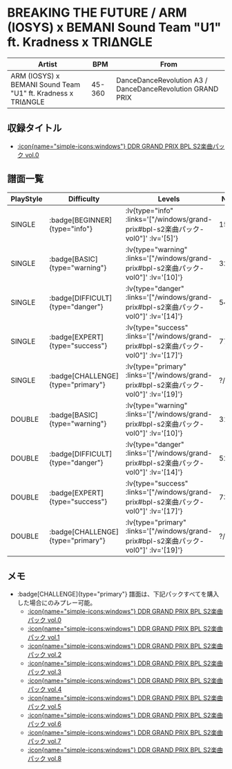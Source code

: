 # BREAKING THE FUTURE / ARM (IOSYS) x BEMANI Sound Team "U1" ft. Kradness x TRIΔNGLE

|Artist|BPM|From|
|------|---|----|
|ARM (IOSYS) x BEMANI Sound Team "U1" ft. Kradness x TRIΔNGLE|45-360|DanceDanceRevolution A3 / DanceDanceRevolution GRAND PRIX|

## 収録タイトル

- [ :icon{name="simple-icons:windows"} DDR GRAND PRIX BPL S2楽曲パック vol.0](/windows/grand-prix#bpl-s2楽曲パック-vol0)

## 譜面一覧

|PlayStyle|Difficulty|Levels|Notes|Movie|
|---------|----------|------|-----|-----|
|SINGLE| :badge[BEGINNER]{type="info"} | :lv{type="info" :links='["/windows/grand-prix#bpl-s2楽曲パック-vol0"]' :lv='[5]'} |154/11||
|SINGLE| :badge[BASIC]{type="warning"} | :lv{type="warning" :links='["/windows/grand-prix#bpl-s2楽曲パック-vol0"]' :lv='[10]'} |323/31||
|SINGLE| :badge[DIFFICULT]{type="danger"} | :lv{type="danger" :links='["/windows/grand-prix#bpl-s2楽曲パック-vol0"]' :lv='[14]'} |541/45||
|SINGLE| :badge[EXPERT]{type="success"} | :lv{type="success" :links='["/windows/grand-prix#bpl-s2楽曲パック-vol0"]' :lv='[17]'} |776/35||
|SINGLE| :badge[CHALLENGE]{type="primary"} | :lv{type="primary" :links='["/windows/grand-prix#bpl-s2楽曲パック-vol0"]' :lv='[19]'} |?/?||
|DOUBLE| :badge[BASIC]{type="warning"} | :lv{type="warning" :links='["/windows/grand-prix#bpl-s2楽曲パック-vol0"]' :lv='[10]'} |319/29||
|DOUBLE| :badge[DIFFICULT]{type="danger"} | :lv{type="danger" :links='["/windows/grand-prix#bpl-s2楽曲パック-vol0"]' :lv='[14]'} |524/38||
|DOUBLE| :badge[EXPERT]{type="success"} | :lv{type="success" :links='["/windows/grand-prix#bpl-s2楽曲パック-vol0"]' :lv='[17]'} |739/33||
|DOUBLE| :badge[CHALLENGE]{type="primary"} | :lv{type="primary" :links='["/windows/grand-prix#bpl-s2楽曲パック-vol0"]' :lv='[19]'} |?/?||

## メモ

- :badge[CHALLENGE]{type="primary"} 譜面は、下記パックすべてを購入した場合にのみプレー可能。
  - [ :icon{name="simple-icons:windows"} DDR GRAND PRIX BPL S2楽曲パック vol.0](/windows/grand-prix#bpl-s2楽曲パック-vol0)
  - [ :icon{name="simple-icons:windows"} DDR GRAND PRIX BPL S2楽曲パック vol.1](/windows/grand-prix#bpl-s2楽曲パック-vol1)
  - [ :icon{name="simple-icons:windows"} DDR GRAND PRIX BPL S2楽曲パック vol.2](/windows/grand-prix#bpl-s2楽曲パック-vol2)
  - [ :icon{name="simple-icons:windows"} DDR GRAND PRIX BPL S2楽曲パック vol.3](/windows/grand-prix#bpl-s2楽曲パック-vol3)
  - [ :icon{name="simple-icons:windows"} DDR GRAND PRIX BPL S2楽曲パック vol.4](/windows/grand-prix#bpl-s2楽曲パック-vol4)
  - [ :icon{name="simple-icons:windows"} DDR GRAND PRIX BPL S2楽曲パック vol.5](/windows/grand-prix#bpl-s2楽曲パック-vol5)
  - [ :icon{name="simple-icons:windows"} DDR GRAND PRIX BPL S2楽曲パック vol.6](/windows/grand-prix#bpl-s2楽曲パック-vol6)
  - [ :icon{name="simple-icons:windows"} DDR GRAND PRIX BPL S2楽曲パック vol.7](/windows/grand-prix#bpl-s2楽曲パック-vol7)
  - [ :icon{name="simple-icons:windows"} DDR GRAND PRIX BPL S2楽曲パック vol.8](/windows/grand-prix#bpl-s2楽曲パック-vol8)

